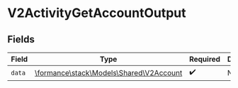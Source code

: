 # V2ActivityGetAccountOutput


## Fields

| Field                                                                       | Type                                                                        | Required                                                                    | Description                                                                 |
| --------------------------------------------------------------------------- | --------------------------------------------------------------------------- | --------------------------------------------------------------------------- | --------------------------------------------------------------------------- |
| `data`                                                                      | [\formance\stack\Models\Shared\V2Account](../../Models/Shared/V2Account.md) | :heavy_check_mark:                                                          | N/A                                                                         |